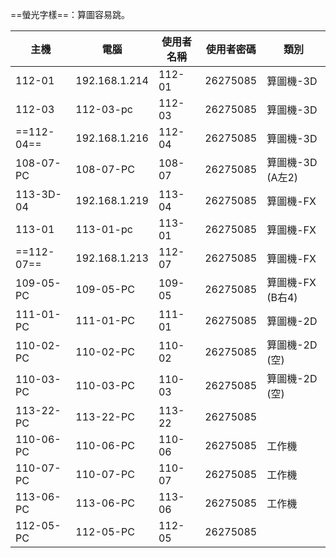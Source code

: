 ==螢光字樣==：算圖容易跳。

| 主機         | 電腦            | 使用者名稱  | 使用者密碼    | 類別           |
| ---------- | ------------- | ------ | -------- | ------------ |
| 112-01     | 192.168.1.214 | 112-01 | 26275085 | 算圖機-3D       |
| 112-03     | 112-03-pc     | 112-03 | 26275085 | 算圖機-3D       |
| ==112-04== | 192.168.1.216 | 112-04 | 26275085 | 算圖機-3D       |
| 108-07-PC  | 108-07-PC     | 108-07 | 26275085 | 算圖機-3D (A左2) |
| 113-3D-04  | 192.168.1.219 | 113-04 | 26275085 | 算圖機-FX       |
| 113-01     | 113-01-pc     | 113-01 | 26275085 | 算圖機-FX       |
| ==112-07== | 192.168.1.213 | 112-07 | 26275085 | 算圖機-FX       |
| 109-05-PC  | 109-05-PC     | 109-05 | 26275085 | 算圖機-FX (B右4) |
| 111-01-PC  | 111-01-PC     | 111-01 | 26275085 | 算圖機-2D       |
| 110-02-PC  | 110-02-PC     | 110-02 | 26275085 | 算圖機-2D (空)   |
| 110-03-PC  | 110-03-PC     | 110-03 | 26275085 | 算圖機-2D (空)   |
| 113-22-PC  | 113-22-PC     | 113-22 | 26275085 |              |
| 110-06-PC  | 110-06-PC     | 110-06 | 26275085 | 工作機          |
| 110-07-PC  | 110-07-PC     | 110-07 | 26275085 | 工作機          |
| 113-06-PC  | 113-06-PC     | 113-06 | 26275085 | 工作機          |
| 112-05-PC  | 112-05-PC     | 112-05 | 26275085 |              |

